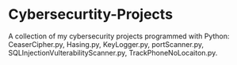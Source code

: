 # Cybersecurtity-Projects
A collection of my cybersecurity projects programmed with Python:
CeaserCipher.py,
Hasing.py,
KeyLogger.py,
portScanner.py,
SQLInjectionVulterabilityScanner.py,
TrackPhoneNoLocaiton.py.


